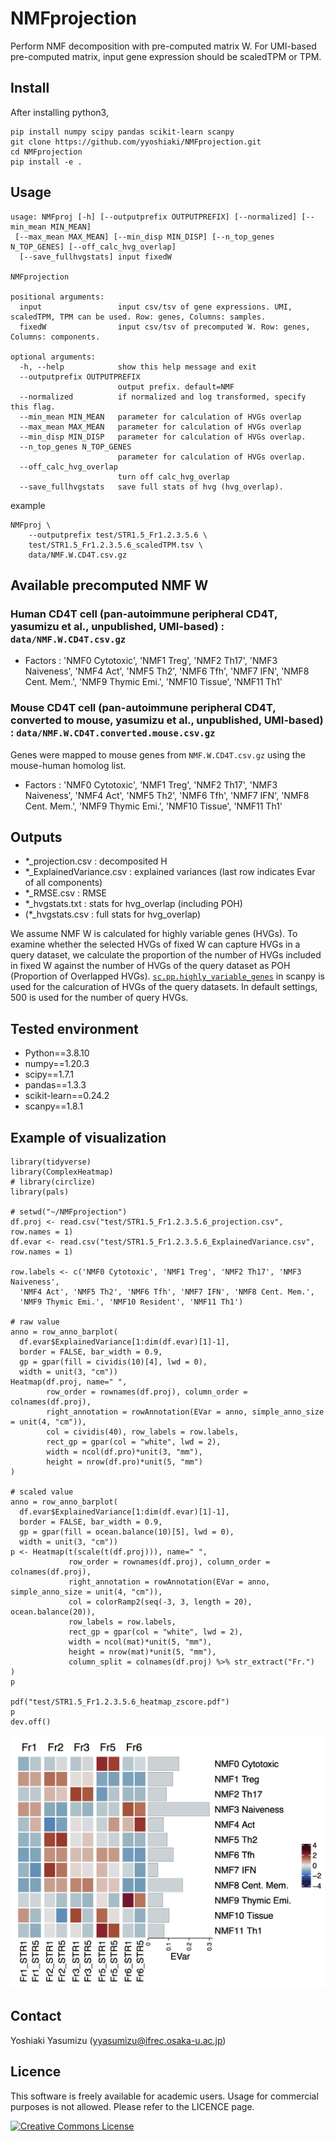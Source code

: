 # NMFprojection
Perform NMF decomposition with pre-computed matrix W. For UMI-based pre-computed matrix, input gene expression should be scaledTPM or TPM. 

## Install

After installing python3,

```
pip install numpy scipy pandas scikit-learn scanpy
git clone https://github.com/yyoshiaki/NMFprojection.git
cd NMFprojection
pip install -e . 
```

## Usage

```
usage: NMFproj [-h] [--outputprefix OUTPUTPREFIX] [--normalized] [--min_mean MIN_MEAN]
 [--max_mean MAX_MEAN] [--min_disp MIN_DISP] [--n_top_genes N_TOP_GENES] [--off_calc_hvg_overlap]
  [--save_fullhvgstats] input fixedW

NMFprojection

positional arguments:
  input                 input csv/tsv of gene expressions. UMI, scaledTPM, TPM can be used. Row: genes, Columns: samples.
  fixedW                input csv/tsv of precomputed W. Row: genes, Columns: components.

optional arguments:
  -h, --help            show this help message and exit
  --outputprefix OUTPUTPREFIX
                        output prefix. default=NMF
  --normalized          if normalized and log transformed, specify this flag.
  --min_mean MIN_MEAN   parameter for calculation of HVGs overlap
  --max_mean MAX_MEAN   parameter for calculation of HVGs overlap
  --min_disp MIN_DISP   parameter for calculation of HVGs overlap.
  --n_top_genes N_TOP_GENES
                        parameter for calculation of HVGs overlap.
  --off_calc_hvg_overlap
                        turn off calc_hvg_overlap
  --save_fullhvgstats   save full stats of hvg (hvg_overlap).
```

example
```
NMFproj \
    --outputprefix test/STR1.5_Fr1.2.3.5.6 \
    test/STR1.5_Fr1.2.3.5.6_scaledTPM.tsv \
    data/NMF.W.CD4T.csv.gz
```

## Available precomputed NMF W

### Human CD4T cell (pan-autoimmune peripheral CD4T, yasumizu et al., unpublished, UMI-based) : `data/NMF.W.CD4T.csv.gz`

- Factors :
'NMF0 Cytotoxic', 'NMF1 Treg', 'NMF2 Th17', 'NMF3 Naiveness', 'NMF4 Act', 'NMF5 Th2', 'NMF6 Tfh', 'NMF7 IFN', 'NMF8 Cent. Mem.', 'NMF9 Thymic Emi.', 'NMF10 Tissue', 'NMF11 Th1'


### Mouse CD4T cell (pan-autoimmune peripheral CD4T, converted to mouse, yasumizu et al., unpublished, UMI-based) : `data/NMF.W.CD4T.converted.mouse.csv.gz`

Genes were mapped to mouse genes from `NMF.W.CD4T.csv.gz` using the mouse-human homolog list.

- Factors :
'NMF0 Cytotoxic', 'NMF1 Treg', 'NMF2 Th17', 'NMF3 Naiveness', 'NMF4 Act', 'NMF5 Th2', 'NMF6 Tfh', 'NMF7 IFN', 'NMF8 Cent. Mem.', 'NMF9 Thymic Emi.', 'NMF10 Tissue', 'NMF11 Th1'

## Outputs
- *_projection.csv : decomposited H
- *_ExplainedVariance.csv : explained variances (last row indicates Evar of all components)
- *_RMSE.csv : RMSE
- *_hvgstats.txt : stats for hvg_overlap (including POH)
- (*_hvgstats.csv : full stats for hvg_overlap)

We assume NMF W is calculated for highly variable genes (HVGs). To examine whether the selected HVGs of fixed W can capture HVGs in a query dataset, we calculate the proportion of the number of HVGs included in fixed W against the number of HVGs of the query dataset as POH (Proportion of Overlapped HVGs). [`sc.pp.highly_variable_genes`](https://scanpy.readthedocs.io/en/stable/generated/scanpy.pp.highly_variable_genes.html#scanpy.pp.highly_variable_genes) in scanpy is used for the calcuration of HVGs of the query datasets. In default settings, 500 is used for the number of query HVGs.

## Tested environment

- Python==3.8.10
- numpy==1.20.3
- scipy==1.7.1
- pandas==1.3.3
- scikit-learn==0.24.2
- scanpy==1.8.1

## Example of visualization

```{R}
library(tidyverse)
library(ComplexHeatmap)
# library(circlize)
library(pals) 

# setwd("~/NMFprojection")
df.proj <- read.csv("test/STR1.5_Fr1.2.3.5.6_projection.csv", row.names = 1)
df.evar <- read.csv("test/STR1.5_Fr1.2.3.5.6_ExplainedVariance.csv", row.names = 1)

row.labels <- c('NMF0 Cytotoxic', 'NMF1 Treg', 'NMF2 Th17', 'NMF3 Naiveness', 
  'NMF4 Act', 'NMF5 Th2', 'NMF6 Tfh', 'NMF7 IFN', 'NMF8 Cent. Mem.',
  'NMF9 Thymic Emi.', 'NMF10 Resident', 'NMF11 Th1')

# raw value
anno = row_anno_barplot(
  df.evar$ExplainedVariance[1:dim(df.evar)[1]-1],
  border = FALSE, bar_width = 0.9, 
  gp = gpar(fill = cividis(10)[4], lwd = 0),
  width = unit(3, "cm"))
Heatmap(df.proj, name=" ",
        row_order = rownames(df.proj), column_order = colnames(df.proj),
        right_annotation = rowAnnotation(EVar = anno, simple_anno_size = unit(4, "cm")),
        col = cividis(40), row_labels = row.labels, 
        rect_gp = gpar(col = "white", lwd = 2),
        width = ncol(df.pro)*unit(3, "mm"), 
        height = nrow(df.pro)*unit(5, "mm")
)

# scaled value
anno = row_anno_barplot(
  df.evar$ExplainedVariance[1:dim(df.evar)[1]-1],
  border = FALSE, bar_width = 0.9, 
  gp = gpar(fill = ocean.balance(10)[5], lwd = 0),
  width = unit(3, "cm"))
p <- Heatmap(t(scale(t(df.proj))), name=" ",
             row_order = rownames(df.proj), column_order = colnames(df.proj),
             right_annotation = rowAnnotation(EVar = anno, simple_anno_size = unit(4, "cm")),
             col = colorRamp2(seq(-3, 3, length = 20), ocean.balance(20)),
             row_labels = row.labels, 
             rect_gp = gpar(col = "white", lwd = 2),
             width = ncol(mat)*unit(5, "mm"), 
             height = nrow(mat)*unit(5, "mm"),
             column_split = colnames(df.proj) %>% str_extract("Fr.")
)
p

pdf("test/STR1.5_Fr1.2.3.5.6_heatmap_zscore.pdf")
p
dev.off()
```

![test/STR1.5_Fr1.2.3.5.6_heatmap_zscore.png](test/STR1.5_Fr1.2.3.5.6_heatmap_zscore.png)

## Contact

Yoshiaki Yasumizu ([yyasumizu@ifrec.osaka-u.ac.jp](yyasumizu@ifrec.osaka-u.ac.jp))

## Licence

This software is freely available for academic users. Usage for commercial purposes is not allowed. Please refer to the LICENCE page.

<a rel="license" href="http://creativecommons.org/licenses/by-nc/4.0/"><img alt="Creative Commons License" style="border-width:0" src="https://i.creativecommons.org/l/by-nc/4.0/88x31.png" /></a>

